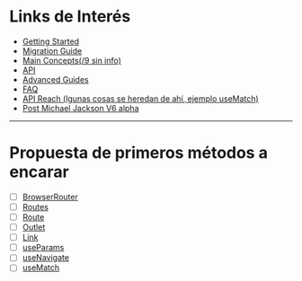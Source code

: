 # Links de Interés

- [Getting Started](https://github.com/remix-run/react-router/blob/dev/docs/installation/getting-started.md)
- [Migration Guide](https://github.com/remix-run/react-router/blob/dev/docs/advanced-guides/migrating-5-to-6.md)
- [Main Concepts(/9 sin info)](https://github.com/remix-run/react-router/blob/dev/docs/main-concepts.md)
- [API](https://github.com/remix-run/react-router/blob/dev/docs/api-reference.md)
- [Advanced Guides](https://github.com/remix-run/react-router/tree/dev/docs/advanced-guides)
- [FAQ](https://github.com/remix-run/react-router/blob/dev/docs/faq.md)
- [API Reach (lgunas cosas se heredan de ahí, ejemplo useMatch)](https://reach.tech/router/api/useMatch)
- [Post Michael Jackson V6 alpha](https://reacttraining.com/blog/react-router-v6-pre/)

---

# Propuesta de primeros métodos a encarar

- [ ] [BrowserRouter](https://github.com/remix-run/react-router/blob/dev/docs/api-reference.md#browserrouter)
- [ ] [Routes](https://github.com/remix-run/react-router/blob/dev/docs/api-reference.md#routes-and-route)
- [ ] [Route](https://github.com/remix-run/react-router/blob/dev/docs/api-reference.md#routes-and-route)
- [ ] [Outlet](https://github.com/remix-run/react-router/blob/dev/docs/api-reference.md#outlet)
- [ ] [Link](https://github.com/remix-run/react-router/blob/dev/docs/api-reference.md#link)
- [ ] [useParams](https://github.com/remix-run/react-router/blob/dev/docs/api-reference.md#useparams)
- [ ] [useNavigate](https://github.com/remix-run/react-router/blob/dev/docs/api-reference.md#usenavigate)
- [ ] [useMatch](https://github.com/remix-run/react-router/blob/dev/docs/api-reference.md#usematch)
